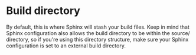 Build directory
===============

By default, this is where Sphinx will stash your build files. Keep in mind that Sphinx configuration also allows the build directory to be within the source/ directory, so if you're using this directory structure, make sure your Sphinx configuration is set to an external build directory.